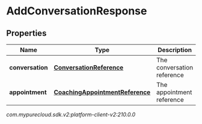 # AddConversationResponse


## Properties

| Name | Type | Description | Notes |
| ------------ | ------------- | ------------- | ------------- |
| **conversation** | [**ConversationReference**](ConversationReference) | The conversation reference |  [optional] |
| **appointment** | [**CoachingAppointmentReference**](CoachingAppointmentReference) | The appointment reference |  [optional] |




_com.mypurecloud.sdk.v2:platform-client-v2:210.0.0_
